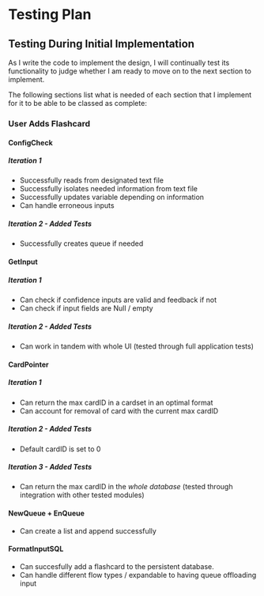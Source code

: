 # Testing Plan

## Testing During Initial Implementation

As I write the code to implement the design, I will continually test its functionality to judge whether I am ready to move on to the next section to implement. 

The following sections list what is needed of each section that I implement for it to be able to be classed as complete:

### User Adds Flashcard

#### ConfigCheck

##### Iteration 1

- Successfully reads from designated text file
- Successfully isolates needed information from text file
- Successfully updates variable depending on information
- Can handle erroneous inputs

##### Iteration 2 - Added Tests

- Successfully creates queue if needed

#### GetInput

##### Iteration 1

- Can check if confidence inputs are valid and feedback if not
- Can check if input fields are Null / empty

##### Iteration 2 - Added Tests

- Can work in tandem with whole UI (tested through full application tests)

#### CardPointer

##### Iteration 1

- Can return the max cardID in a cardset in an optimal format
- Can account for removal of card with the current max cardID

##### Iteration 2 - Added Tests

- Default cardID is set to 0

##### Iteration 3 - Added Tests

- Can return the max cardID in the *whole database* (tested through integration with other tested modules)

#### NewQueue + EnQueue

- Can create a list and append successfully

#### FormatInputSQL

- Can succesfully add a flashcard to the persistent database.
- Can handle different flow types / expandable to having queue offloading input

